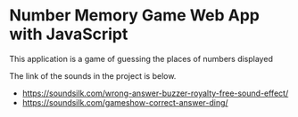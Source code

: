# Number Memory Game Web App with JavaScript
This application is a game of guessing the places of numbers displayed 

The link of the sounds in the project is below.
- https://soundsilk.com/wrong-answer-buzzer-royalty-free-sound-effect/
- https://soundsilk.com/gameshow-correct-answer-ding/
